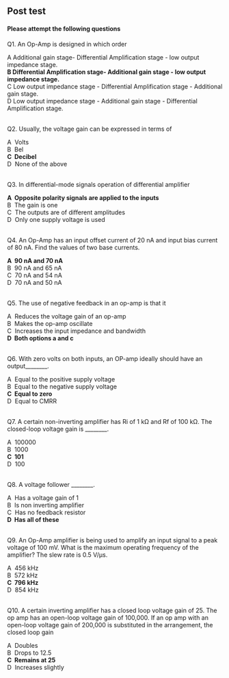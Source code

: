 ## Post test
#### Please attempt the following questions


Q1. An Op-Amp is designed in which order  

A   Additional gain stage- Differential Amplification stage - low output impedance stage.  
<b>B   Differential Amplification stage- Additional gain stage - low output impedance stage.</b>  
C   Low output impedance stage - Differential Amplification stage - Additional gain stage.  
D   Low output impedance stage - Additional gain stage - Differential Amplification stage.  
<br>


Q2. Usually, the voltage gain can be expressed in terms of  

A  Volts  
B  Bel  
<b>C  Decibel</b>  
D  None of the above  
<br>


Q3. In differential-mode signals operation of differential amplifier  

<b>A  Opposite polarity signals are applied to the inputs</b>  
B  The gain is one    
C  The outputs are of different amplitudes    
D  Only one supply voltage is used  
<br>


Q4. An Op-Amp has an input offset current of 20 nA and input bias current of 80 nA. Find the values of two base currents.  

<b>A  90 nA and 70 nA</b>  
B  90 nA and 65 nA  
C  70 nA and 54 nA  
D  70 nA and 50 nA  
<br>


Q5. The use of negative feedback in an op-amp is that it  

A  Reduces the voltage gain of an op-amp  
B  Makes the op-amp oscillate  
C  Increases the input impedance and bandwidth  
<b>D  Both options a and c</b>  
<br>


Q6. With zero volts on both inputs, an OP-amp ideally should have an output\_\_\_\_\_\_\_\_.  

A  Equal to the positive supply voltage  
B  Equal to the negative supply voltage  
<b>C  Equal to zero</b>  
D  Equal to CMRR  
<br>


Q7. A certain non-inverting amplifier has Ri of 1 kΩ and Rf of 100 kΩ. The closed-loop voltage gain is \_\_\_\_\_\_\_\_.  

A  100000  
B  1000  
<b>C  101</b>  
D  100   
<br>
  

Q8. A voltage follower \_\_\_\_\_\_\_\_.  

A  Has a voltage gain of 1  
B  Is non inverting amplifier  
C  Has no feedback resistor  
<b>D  Has all of these</b>  
<br>

  
Q9. An Op-Amp amplifier is being used to amplify an input signal to a peak voltage of 100 mV. What is the maximum operating frequency of the amplifier? The slew rate is 0.5 V/µs.  

A  456 kHz  
B  572 kHz  
<b>C  796 kHz</b>  
D  854 kHz  
<br>

  
Q10. A certain inverting amplifier has a closed loop voltage gain of 25. The op amp has an open-loop voltage gain of 100,000. If an op amp with an open-loop voltage gain of 200,000 is substituted in the arrangement, the closed loop gain  

A  Doubles  
B  Drops to 12.5  
<b>C  Remains at 25</b>  
D  Increases slightly  


  
